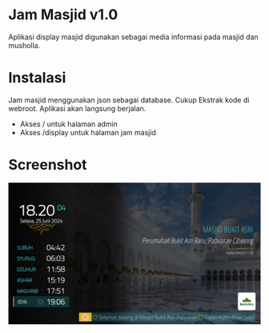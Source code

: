 # Jam Masjid v1.0


Aplikasi display masjid digunakan sebagai media informasi pada masjid dan musholla.  


# Instalasi

Jam masjid menggunakan json sebagai database. Cukup Ekstrak kode di webroot. Aplikasi akan langsung berjalan.

* Akses / untuk halaman admin
* Akses /display untuk halaman jam masjid

# Screenshot
![screenshot](https://github.com/brain90/jam-masjid/blob/main/dist/img/sc.jpg)

